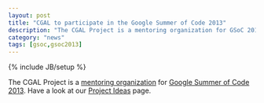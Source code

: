```yaml
---
layout: post
title: "CGAL to participate in the Google Summer of Code 2013"
description: "The CGAL Project is a mentoring organization for GSoC 2013"
category: "news"
tags: [gsoc,gsoc2013]
---
```

{% include JB/setup %}

The CGAL Project is a <a href="https://www.google-melange.com/archive/gsoc/2013/orgs/cgal">mentoring organization</a>
for <a href="https://www.google-melange.com/archive/gsoc/2013">Google Summer of Code 2013</a>.
Have a look at our <a href="{{ site.baseurl }}/gsoc/2013.html">Project Ideas</a> page.

